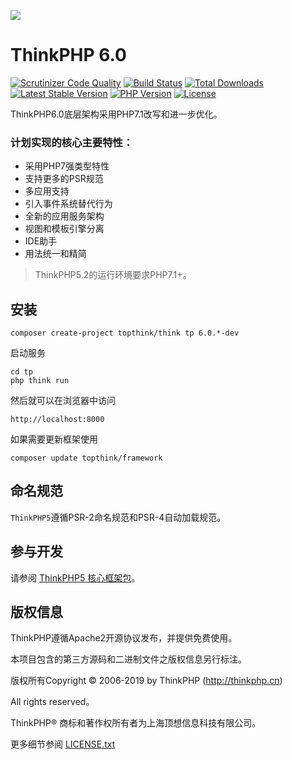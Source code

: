 ![](https://box.kancloud.cn/5a0aaa69a5ff42657b5c4715f3d49221) 

ThinkPHP 6.0
===============

[![Scrutinizer Code Quality](https://scrutinizer-ci.com/g/top-think/framework/badges/quality-score.png?b=6.0)](https://scrutinizer-ci.com/g/top-think/framework/?branch=6.0)
[![Build Status](https://travis-ci.org/top-think/framework.svg?branch=6.0)](https://travis-ci.org/top-think/framework)
[![Total Downloads](https://poser.pugx.org/topthink/framework/downloads)](https://packagist.org/packages/topthink/framework)
[![Latest Stable Version](https://poser.pugx.org/topthink/framework/v/stable)](https://packagist.org/packages/topthink/framework)
[![PHP Version](https://img.shields.io/badge/php-%3E%3D7.1-8892BF.svg)](http://www.php.net/)
[![License](https://poser.pugx.org/topthink/framework/license)](https://packagist.org/packages/topthink/framework)

ThinkPHP6.0底层架构采用PHP7.1改写和进一步优化。

### 计划实现的核心主要特性：

 + 采用PHP7强类型特性
 + 支持更多的PSR规范
 + 多应用支持
 + 引入事件系统替代行为
 + 全新的应用服务架构
 + 视图和模板引擎分离
 + IDE助手
 + 用法统一和精简


> ThinkPHP5.2的运行环境要求PHP7.1+。

## 安装

~~~
composer create-project topthink/think tp 6.0.*-dev
~~~

启动服务

~~~
cd tp
php think run
~~~

然后就可以在浏览器中访问

~~~
http://localhost:8000
~~~

如果需要更新框架使用
~~~
composer update topthink/framework
~~~

## 命名规范

`ThinkPHP5`遵循PSR-2命名规范和PSR-4自动加载规范。

## 参与开发

请参阅 [ThinkPHP5 核心框架包](https://github.com/top-think/framework)。

## 版权信息

ThinkPHP遵循Apache2开源协议发布，并提供免费使用。

本项目包含的第三方源码和二进制文件之版权信息另行标注。

版权所有Copyright © 2006-2019 by ThinkPHP (http://thinkphp.cn)

All rights reserved。

ThinkPHP® 商标和著作权所有者为上海顶想信息科技有限公司。

更多细节参阅 [LICENSE.txt](LICENSE.txt)
